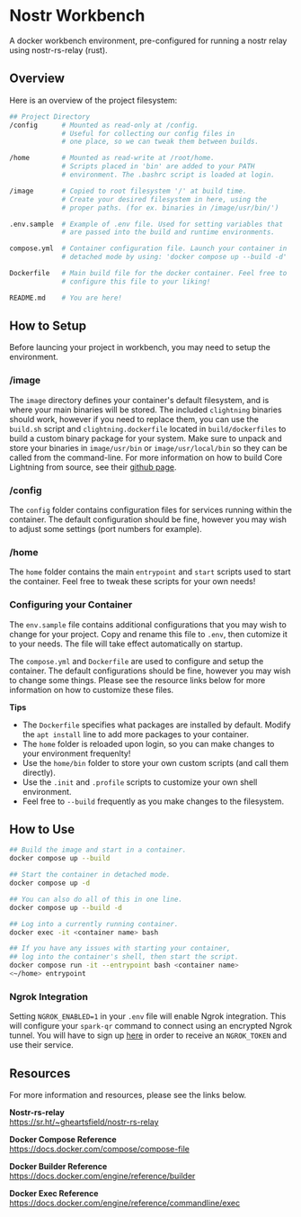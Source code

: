 # Nostr Workbench

A docker workbench environment, pre-configured for running a nostr relay using nostr-rs-relay (rust).

## Overview

Here is an overview of the project filesystem:

```sh
## Project Directory
/config      # Mounted as read-only at /config.
             # Useful for collecting our config files in 
             # one place, so we can tweak them between builds.

/home        # Mounted as read-write at /root/home.
             # Scripts placed in 'bin' are added to your PATH 
             # environment. The .bashrc script is loaded at login.

/image       # Copied to root filesystem '/' at build time.
             # Create your desired filesystem in here, using the 
             # proper paths. (for ex. binaries in /image/usr/bin/')

.env.sample  # Example of .env file. Used for setting variables that
             # are passed into the build and runtime environments.

compose.yml  # Container configuration file. Launch your container in 
             # detached mode by using: 'docker compose up --build -d'

Dockerfile   # Main build file for the docker container. Feel free to 
             # configure this file to your liking!

README.md    # You are here!
```

## How to Setup

Before launcing your project in workbench, you may need to setup the environment.

### /image

The `image` directory defines your container's default filesystem, and is where your main binaries will be stored. The included `clightning` binaries should work, however if you need to replace them, you can use the `build.sh` script and `clightning.dockerfile` located in `build/dockerfiles` to build a custom binary package for your system. Make sure to unpack and store your binaries in `image/usr/bin` or `image/usr/local/bin` so they can be called from the command-line. For more information on how to build Core Lightning from source, see their [github page](https://github.com/ElementsProject/lightning).

### /config

The `config` folder contains configuration files for services running within the container. The default configuration should be fine, however you may wish to adjust some settings (port numbers for example).

### /home

The `home` folder contains the main `entrypoint` and `start` scripts used to start the container. Feel free to tweak these scripts for your own needs!

### Configuring your Container

The `env.sample` file contains additional configurations that you may wish to change for your project. Copy and rename this file to `.env`, then cutomize it to your needs. The file will take effect automatically on startup.

The `compose.yml` and `Dockerfile` are used to configure and setup the container. The default configurations should be fine, however you may wish to change some things. Please see the resource links below for more information on how to customize these files.

**Tips**  

- The `Dockerfile` specifies what packages are installed by default. Modify the `apt install` line to add more packages to your container.
- The `home` folder is reloaded upon login, so you can make changes to your environment frequenlty!
- Use the `home/bin` folder to store your own custom scripts (and call them directly).
- Use the `.init` and `.profile` scripts to customize your own shell environment.
- Feel free to `--build` frequently as you make changes to the filesystem.

## How to Use
```sh
## Build the image and start in a container.
docker compose up --build

## Start the container in detached mode.
docker compose up -d

## You can also do all of this in one line.
docker compose up --build -d

## Log into a currently running container.
docker exec -it <container name> bash

## If you have any issues with starting your container,
## log into the container's shell, then start the script.
docker compose run -it --entrypoint bash <container name>
<~/home> entrypoint
```

### Ngrok Integration

Setting `NGROK_ENABLED=1` in your `.env` file will enable Ngrok integration. This will configure your `spark-qr` command to connect using an encrypted Ngrok tunnel. You will have to sign up [here](https://ngrok.com) in order to receive an `NGROK_TOKEN` and use their service.

## Resources

For more information and resources, please see the links below.

**Nostr-rs-relay**  
https://sr.ht/~gheartsfield/nostr-rs-relay

**Docker Compose Reference**  
https://docs.docker.com/compose/compose-file

**Docker Builder Reference**  
https://docs.docker.com/engine/reference/builder

**Docker Exec Reference**  
https://docs.docker.com/engine/reference/commandline/exec
